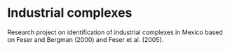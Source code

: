 # Industrial complexes

Research project on identification of industrial complexes in Mexico based on Feser and Bergman (2000) and Feser et al. (2005).
